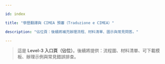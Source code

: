 ---
id: index
title: "學歷翻譯與 CIMEA 預審（Traduzione e CIMEA）"
description: "佔位頁：後續將補充辦理流程、材料清單、圖示與常見問答。"
---


> 這是 **Level‑3 入口頁（佔位）**。後續將提供：流程圖、材料清單、可下載模板、辦理示例與常見錯誤排查。
